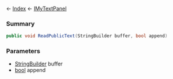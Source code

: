 ← [Index](Api-Index) ← [IMyTextPanel](Sandbox.ModAPI.Ingame.IMyTextPanel)

### Summary

```csharp
public void ReadPublicText(StringBuilder buffer, bool append)
```

### Parameters

* [StringBuilder](System.Text.StringBuilder) buffer
* [bool](System.Boolean) append
